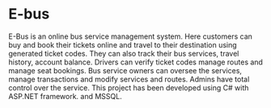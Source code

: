 # E-bus
 E-Bus is an online bus service management system. Here customers can buy and book their tickets online and travel to their destination using generated ticket codes. They can also track their bus services, travel history, account balance.  Drivers can verify ticket codes manage routes and manage seat bookings. Bus service owners can oversee the services, manage transactions and modify services and routes. Admins have total control over the service. This project has been developed using C# with ASP.NET framework. and MSSQL.
